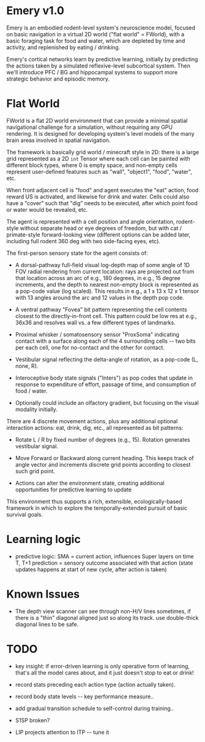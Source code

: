 # Emery v1.0

Emery is an embodied rodent-level system's neuroscience model, focused on basic navigation in a virtual 2D world ("flat world" = FWorld), with a basic foraging task for food and water, which are depleted by time and activity, and replenished by eating / drinking.

Emery's cortical networks learn by predictive learning, initially by predicting the actions taken by a simulated reflexive-level subcortical system.  Then we'll introduce PFC / BG and hippocampal systems to support more strategic behavior and episodic memory.

# Flat World

FWorld is a flat 2D world environment that can provide a minimal spatial navigational challenge for a simulation, without requiring any GPU rendering.  It is designed for developing system's level models of the many brain areas involved in spatial navigation.

The framework is basically grid world / minecraft style in 2D: there is a large grid represented as a 2D `int` Tensor where each cell can be painted with different block types, where 0 is empty space, and non-empty cells represent user-defined features such as "wall", "object1", "food", "water", etc.

When front adjacent cell is "food" and agent executes the "eat" action, food reward US is activated, and likewise for drink and water.  Cells could also have a "cover" such that "dig" needs to be executed, after which point food or water would be revealed, etc.

The agent is represented with a cell position and angle orientation, rodent-style without separate head or eye degrees of freedom, but with cat / primate-style forward-looking view (different options can be added later, including full rodent 360 deg with two side-facing eyes, etc).  

The first-person sensory state for the agent consists of:

* A dorsal-pathway full-field visual log-depth map of some angle of 1D FOV radial rendering from current location: rays are projected out from that location across an arc of e.g., 180 degrees, in e.g., 15 degree increments, and the depth to nearest non-empty block is represented as a pop-code value (log scaled).  This results in e.g., a 1 x 13 x 12 x 1 tensor with 13 angles around the arc and 12 values in the depth pop code.

* A ventral pathway "Fovea" bit pattern representing the cell contents closest to the directly-in-front cell.  This pattern could be low res at e.g., 36x36 and resolves wall vs. a few different types of landmarks.

* Proximal whisker / somatosensory sensor "ProxSoma" indicating contact with a surface along each of the 4 surrounding cells -- two bits per each cell, one for no-contact and the other for contact.

* Vestibular signal reflecting the delta-angle of rotation, as a pop-code (L, none, R).

* Interoceptive body state signals ("Inters") as pop codes that update in response to expenditure of effort, passage of time, and consumption of food / water.

* Optionally could include an olfactory gradient, but focusing on the visual modality initially.

There are 4 discrete movement actions, plus any additional optional interaction actions: eat, drink, dig, etc., all represented as bit patterns:

* Rotate L / R by fixed number of degrees (e.g., 15).  Rotation generates vestibular signal.

* Move Forward or Backward along current heading.  This keeps track of angle vector and increments discrete grid points according to closest such grid point.

* Actions can alter the environment state, creating additional opportunities for predictive learning to update

This environment thus supports a rich, extensible, ecologically-based framework in which to explore the temporally-extended pursuit of basic survival goals.

# Learning logic

* predictive logic: SMA = current action, influences Super layers on time T, T+1 prediction = sensory outcome associated with that action (state updates happens at start of new cycle, after action is taken)

# Known Issues

* The depth view scanner can see through non-H/V lines sometimes, if there is a "thin" diagonal aligned just so along its track.  use double-thick diagonal lines to be safe.

# TODO

* key insight: if error-driven learning is only operative form of learning, that's all the model cares about, and it just doesn't stop to eat or drink!

* record stats preceding each action type (action actually taken).

* record body state levels -- key performance measure..

* add gradual transition schedule to self-control during training..

* S1SP broken?

* LIP projects attention to ITP -- tune it
